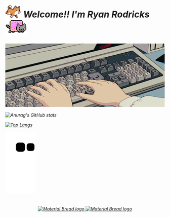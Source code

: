 <link rel="stylesheet" type="text/css" href="https://github.com/ryan10projects/ryan10projects/blob/main/styles.css">
<h1 align="left"><img src="https://github.com/ryan10projects/ryan10projects/blob/main/shiba.gif" width="50"/>
<i>Welcome!! I'm Ryan Rodricks</> <img src="https://github.com/ryan10projects/ryan10projects/blob/main/d6c6xbk-c455616b-1fb1-4986-a8d1-38117253ab37.gif" width="70"/></h1>


<img src="./animated.gif" alt="My Project GIF" width="700" height="200">

![Anurag's GitHub stats](https://github-readme-stats.vercel.app/api?username=ryan10projects&show_icons=true&theme=dark)

[![Top Langs](https://github-readme-stats.vercel.app/api/top-langs/?username=ryan10projects&show_icons=true&theme=dark&exclude_repo=https://github.com/ryan10projects/Ecommerce_PWA_Integration&layout=compact&hide=javascript,html,php,css)](https://github.com/anuraghazra/github-readme-stats)

![snake_gif](https://github.com/ryan10projects/ryan10projects/blob/output/github-contribution-grid-snake.svg)

<!---
ryan10projects/ryan10projects is a ✨ special ✨ repository because its `README.md` (this file) appears on your GitHub profile.
You can click the Preview link to take a look at your changes.
--->
<h1 align="center"></h1>
<p align="center">
    <a href="mailto:rodricksryan10@gmail.com">
    <img width="75" height="25" href="mailto:rodricksryan10@gmail.com" src="https://img.shields.io/badge/Gmail-D14836?style=for-the-badge&logo=gmail&logoColor=white" alt="Material Bread logo"> </a>
       <a href="https://in.linkedin.com/in/ryan-rodricks-54b0741a0">
   <img width="75" height="25" href="https://in.linkedin.com/in/ryan-rodricks-54b0741a0" src="https://img.shields.io/badge/linkedin-%230077B5.svg?style=for-the-badge&logo=linkedin&logoColor=white" alt="Material Bread logo"></a>
</p>

